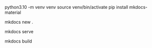 
python3.10 -m venv venv
source venv/bin/activate
pip install mkdocs-material

mkdocs new .

mkdocs serve

mkdocs build